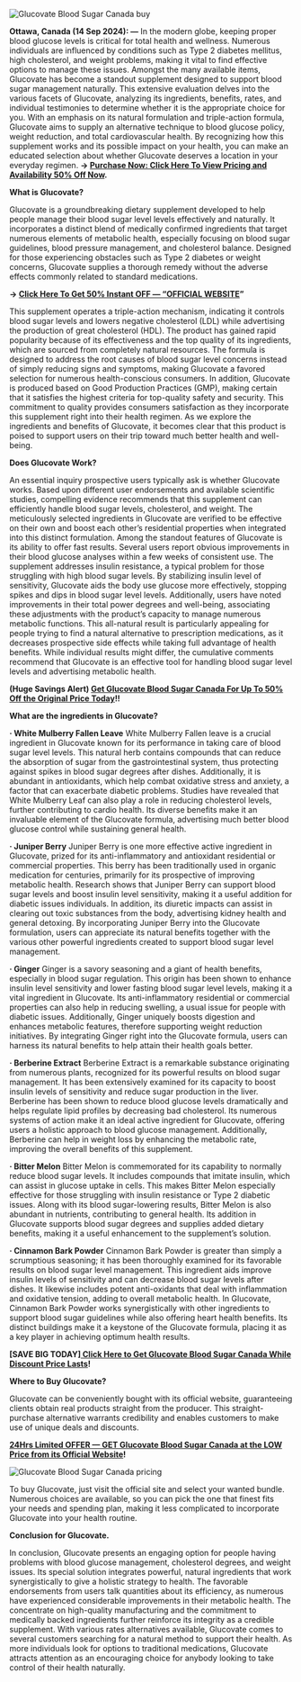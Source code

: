 
![Glucovate Blood Sugar Canada buy](https://github.com/user-attachments/assets/f98e446f-413e-4838-95c4-971a0039fd95)




**Ottawa, Canada (14 Sep 2024): —** In the modern globe, keeping proper blood glucose levels is critical for total health and wellness. Numerous individuals are influenced by conditions such as Type 2 diabetes mellitus, high cholesterol, and weight problems, making it vital to find effective options to manage these issues. Amongst the many available items, Glucovate has become a standout supplement designed to support blood sugar management naturally. This extensive evaluation delves into the various facets of Glucovate, analyzing its ingredients, benefits, rates, and individual testimonies to determine whether it is the appropriate choice for you. With an emphasis on its natural formulation and triple-action formula, Glucovate aims to supply an alternative technique to blood glucose policy, weight reduction, and total cardiovascular health. By recognizing how this supplement works and its possible impact on your health, you can make an educated selection about whether Glucovate deserves a location in your everyday regimen. **→ [Purchase Now: Click Here To View Pricing and Availability 50% Off Now](https://supplementcarts.com/glucovate-blood-sugar-ca-official/).**


**What is Glucovate?**

Glucovate is a groundbreaking dietary supplement developed to help people manage their blood sugar level levels effectively and naturally. It incorporates a distinct blend of medically confirmed ingredients that target numerous elements of metabolic health, especially focusing on blood sugar guidelines, blood pressure management, and cholesterol balance. Designed for those experiencing obstacles such as Type 2 diabetes or weight concerns, Glucovate supplies a thorough remedy without the adverse effects commonly related to standard medications.


**→ [Click Here To Get 50% Instant OFF — “OFFICIAL WEBSITE]([url](https://supplementcarts.com/glucovate-blood-sugar-ca-official/))”**


This supplement operates a triple-action mechanism, indicating it controls blood sugar levels and lowers negative cholesterol (LDL) while advertising the production of great cholesterol (HDL). The product has gained rapid popularity because of its effectiveness and the top quality of its ingredients, which are sourced from completely natural resources. The formula is designed to address the root causes of blood sugar level concerns instead of simply reducing signs and symptoms, making Glucovate a favored selection for numerous health-conscious consumers.
In addition, Glucovate is produced based on Good Production Practices (GMP), making certain that it satisfies the highest criteria for top-quality safety and security. This commitment to quality provides consumers satisfaction as they incorporate this supplement right into their health regimen. As we explore the ingredients and benefits of Glucovate, it becomes clear that this product is poised to support users on their trip toward much better health and well-being.


**Does Glucovate Work?**

An essential inquiry prospective users typically ask is whether Glucovate works. Based upon different user endorsements and available scientific studies, compelling evidence recommends that this supplement can efficiently handle blood sugar levels, cholesterol, and weight. The meticulously selected ingredients in Glucovate are verified to be effective on their own and boost each other’s residential properties when integrated into this distinct formulation.
Among the standout features of Glucovate is its ability to offer fast results. Several users report obvious improvements in their blood glucose analyses within a few weeks of consistent use. The supplement addresses insulin resistance, a typical problem for those struggling with high blood sugar levels. By stabilizing insulin level of sensitivity, Glucovate aids the body use glucose more effectively, stopping spikes and dips in blood sugar level levels.
Additionally, users have noted improvements in their total power degrees and well-being, associating these adjustments with the product’s capacity to manage numerous metabolic functions. This all-natural result is particularly appealing for people trying to find a natural alternative to prescription medications, as it decreases prospective side effects while taking full advantage of health benefits. While individual results might differ, the cumulative comments recommend that Glucovate is an effective tool for handling blood sugar level levels and advertising metabolic health.


**(Huge Savings Alert) [Get Glucovate Blood Sugar Canada For Up To 50% Off the Original Price Today](https://supplementcarts.com/glucovate-blood-sugar-ca-official/)!!**


**What are the ingredients in Glucovate?**


**· White Mulberry Fallen Leave**
White Mulberry Fallen leave is a crucial ingredient in Glucovate known for its performance in taking care of blood sugar level levels. This natural herb contains compounds that can reduce the absorption of sugar from the gastrointestinal system, thus protecting against spikes in blood sugar degrees after dishes. Additionally, it is abundant in antioxidants, which help combat oxidative stress and anxiety, a factor that can exacerbate diabetic problems. Studies have revealed that White Mulberry Leaf can also play a role in reducing cholesterol levels, further contributing to cardio health. Its diverse benefits make it an invaluable element of the Glucovate formula, advertising much better blood glucose control while sustaining general health.

**· Juniper Berry**
Juniper Berry is one more effective active ingredient in Glucovate, prized for its anti-inflammatory and antioxidant residential or commercial properties. This berry has been traditionally used in organic medication for centuries, primarily for its prospective of improving metabolic health. Research shows that Juniper Berry can support blood sugar levels and boost insulin level sensitivity, making it a useful addition for diabetic issues individuals. In addition, its diuretic impacts can assist in clearing out toxic substances from the body, advertising kidney health and general detoxing. By incorporating Juniper Berry into the Glucovate formulation, users can appreciate its natural benefits together with the various other powerful ingredients created to support blood sugar level management.

**· Ginger**
Ginger is a savory seasoning and a giant of health benefits, especially in blood sugar regulation. This origin has been shown to enhance insulin level sensitivity and lower fasting blood sugar level levels, making it a vital ingredient in Glucovate. Its anti-inflammatory residential or commercial properties can also help in reducing swelling, a usual issue for people with diabetic issues. Additionally, Ginger uniquely boosts digestion and enhances metabolic features, therefore supporting weight reduction initiatives. By integrating Ginger right into the Glucovate formula, users can harness its natural benefits to help attain their health goals better.

**· Berberine Extract**
Berberine Extract is a remarkable substance originating from numerous plants, recognized for its powerful results on blood sugar management. It has been extensively examined for its capacity to boost insulin levels of sensitivity and reduce sugar production in the liver. Berberine has been shown to reduce blood glucose levels dramatically and helps regulate lipid profiles by decreasing bad cholesterol. Its numerous systems of action make it an ideal active ingredient for Glucovate, offering users a holistic approach to blood glucose management. Additionally, Berberine can help in weight loss by enhancing the metabolic rate, improving the overall benefits of this supplement.

**· Bitter Melon**
Bitter Melon is commemorated for its capability to normally reduce blood sugar levels. It includes compounds that imitate insulin, which can assist in glucose uptake in cells. This makes Bitter Melon especially effective for those struggling with insulin resistance or Type 2 diabetic issues. Along with its blood sugar-lowering results, Bitter Melon is also abundant in nutrients, contributing to general health. Its addition in Glucovate supports blood sugar degrees and supplies added dietary benefits, making it a useful enhancement to the supplement’s solution.

**· Cinnamon Bark Powder**
Cinnamon Bark Powder is greater than simply a scrumptious seasoning; it has been thoroughly examined for its favorable results on blood sugar level management. This ingredient aids improve insulin levels of sensitivity and can decrease blood sugar levels after dishes. It likewise includes potent anti-oxidants that deal with inflammation and oxidative tension, adding to overall metabolic health. In Glucovate, Cinnamon Bark Powder works synergistically with other ingredients to support blood sugar guidelines while also offering heart health benefits. Its distinct buildings make it a keystone of the Glucovate formula, placing it as a key player in achieving optimum health results.


**[SAVE BIG TODAY][ Click Here to Get Glucovate Blood Sugar Canada While Discount Price Lasts](https://supplementcarts.com/glucovate-blood-sugar-ca-official/)!**


**Where to Buy Glucovate?**

Glucovate can be conveniently bought with its official website, guaranteeing clients obtain real products straight from the producer. This straight-purchase alternative warrants credibility and enables customers to make use of unique deals and discounts.


**[24Hrs Limited OFFER — GET Glucovate Blood Sugar Canada at the LOW Price from its Official Website](https://supplementcarts.com/glucovate-blood-sugar-ca-official/)!**



![Glucovate Blood Sugar Canada pricing](https://github.com/user-attachments/assets/32af0698-3324-4f1f-8f56-6311e72f70d8)




To buy Glucovate, just visit the official site and select your wanted bundle. Numerous choices are available, so you can pick the one that finest fits your needs and spending plan, making it less complicated to incorporate Glucovate into your health routine.


**Conclusion for Glucovate.**

In conclusion, Glucovate presents an engaging option for people having problems with blood glucose management, cholesterol degrees, and weight issues. Its special solution integrates powerful, natural ingredients that work synergistically to give a holistic strategy to health. The favorable endorsements from users talk quantities about its efficiency, as numerous have experienced considerable improvements in their metabolic health.
The concentrate on high-quality manufacturing and the commitment to medically backed ingredients further reinforce its integrity as a credible supplement. With various rates alternatives available, Glucovate comes to several customers searching for a natural method to support their health. As more individuals look for options to traditional medications, Glucovate attracts attention as an encouraging choice for anybody looking to take control of their health naturally.
